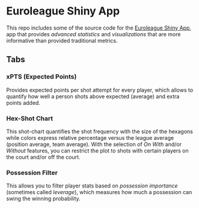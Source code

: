 # Euroleague Shiny App

This repo includes some of the source code for the [Euroleague Shiny App](https://hooplytics.shinyapps.io/EuroleagueApp/), app that provides *advanced statistics* and *visualizations* that are more informative than provided traditional metrics.

## Tabs

### xPTS (Expected Points)

Provides expected points per shot attempt for every player, which allows to quantify how well a person shots above expected (average) and extra points added.

### Hex-Shot Chart

This shot-chart quantifies the shot frequency with the size of the hexagons while colors express relative percentage versus the league average (position average, team average). With the selection of *On With* and/or *Without* features, you can restrict the plot to shots with certain players on the court and/or off the court.

### Possession Filter

This allows you to filter player stats based on *possession importance* (sometimes called *leverage*), which measures how much a possession can swing the winning probability. 